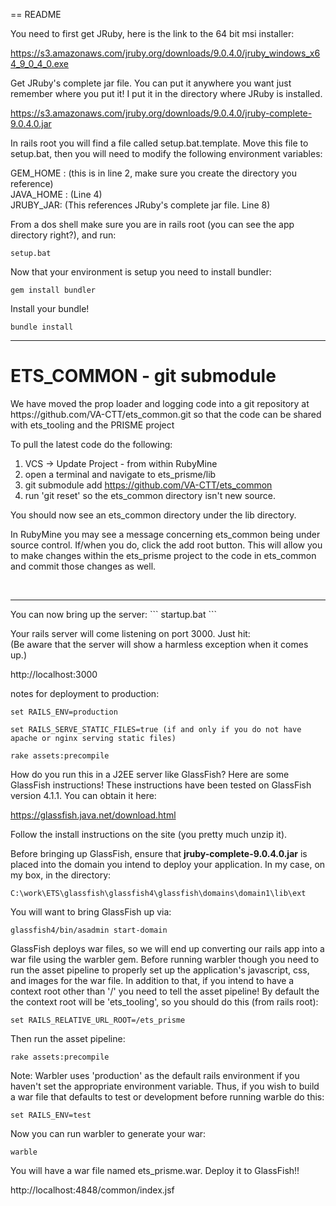 == README

You need to first get JRuby, here is the link to the 64 bit msi installer:

https://s3.amazonaws.com/jruby.org/downloads/9.0.4.0/jruby_windows_x64_9_0_4_0.exe

Get JRuby's complete jar file.  You can put it anywhere you want just remember where you put it!
I put it in the directory where JRuby is installed.

https://s3.amazonaws.com/jruby.org/downloads/9.0.4.0/jruby-complete-9.0.4.0.jar

In rails root you will find a file called setup.bat.template.
Move this file to setup.bat, then you will need to modify the following environment variables:

GEM_HOME : (this is in line 2, make sure you create the directory you reference)<br>
JAVA_HOME : (Line 4)<br>
JRUBY_JAR: (This references JRuby's complete jar file.  Line 8)<br>

From a dos shell make sure you are in rails root (you can see the app directory right?), and run:
```
setup.bat
```

Now that your environment is setup you need to install bundler:
```
gem install bundler
```

Install your bundle!
```
bundle install
```

<hr>
<h1>ETS_COMMON - git submodule</h1>
We have moved the prop loader and logging code into a git repository at https://github.com/VA-CTT/ets_common.git so that the code can be shared with ets_tooling and the PRISME project

To pull the latest code do the following:
1) VCS -> Update Project - from within RubyMine
2) open a terminal and navigate to ets_prisme/lib
3) git submodule add https://github.com/VA-CTT/ets_common
4) run 'git reset' so the ets_common directory isn't new source.

You should now see an ets_common directory under the lib directory.

In RubyMine you may see a message concerning ets_common being under source control. If/when you do, click the add root button. This will allow you to make changes within the ets_prisme project to the code in ets_common and commit those changes as well.



<br>
<hr>
You can now bring up the server:
```
startup.bat
```

Your rails server will come listening on port 3000.  Just hit:<BR>
(Be aware that the server will show a harmless exception when it comes up.)

http://localhost:3000

notes for deployment to production:

```
set RAILS_ENV=production
```

```
set RAILS_SERVE_STATIC_FILES=true (if and only if you do not have apache or nginx serving static files)
```

```
rake assets:precompile
```


How do you run this in a J2EE server like GlassFish?  Here are some GlassFish instructions!  These instructions have been tested on GlassFish version 4.1.1.  You can obtain it here:

https://glassfish.java.net/download.html

Follow the install instructions on the site (you pretty much unzip it).

Before bringing up GlassFish, ensure that <b>jruby-complete-9.0.4.0.jar</b> is placed into the domain you intend to deploy your application.  In my case, on my box, in the directory:
```
C:\work\ETS\glassfish\glassfish4\glassfish\domains\domain1\lib\ext
```

You will want to bring GlassFish up via:
```
glassfish4/bin/asadmin start-domain
```

GlassFish deploys war files, so we will end up converting our rails app into a war file using the warbler gem.  Before running warbler though you need to run the asset pipeline to properly set up the application's javascript, css, and images for the war file.  In addition to that, if you intend to have a context root other than '/' you need to tell the asset pipeline!  By default the  the context root will be 'ets_tooling', so you should do this (from rails root):

```
set RAILS_RELATIVE_URL_ROOT=/ets_prisme
```

Then run the asset pipeline:
```
rake assets:precompile
```

Note:  Warbler uses 'production' as the default rails environment if you haven't set the appropriate environment variable.  Thus, if you wish to build a war file that defaults to test or development before running warble do this:
```
set RAILS_ENV=test
```


Now you can run warbler to generate your war:

```
warble
```


You will have a war file named ets_prisme.war.  Deploy it to GlassFish!!

http://localhost:4848/common/index.jsf
